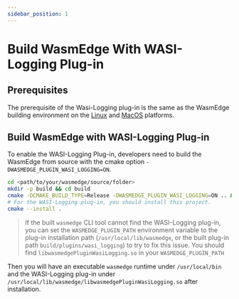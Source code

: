 ```yaml
---
sidebar_position: 1
---
```


# Build WasmEdge With WASI-Logging Plug-in

## Prerequisites

The prerequisite of the Wasi-Logging plug-in is the same as the WasmEdge building environment on the [Linux](../os/linux.md) and [MacOS](../os/macos.md) platforms.

## Build WasmEdge with WASI-Logging Plug-in

To enable the WASI-Logging Plug-in, developers need to build the WasmEdge from source with the cmake option `-DWASMEDGE_PLUGIN_WASI_LOGGING=ON`.

```bash
cd <path/to/your/wasmedge/source/folder>
mkdir -p build && cd build
cmake -DCMAKE_BUILD_TYPE=Release -DWASMEDGE_PLUGIN_WASI_LOGGING=ON .. && make -j
# For the WASI-Logging plug-in, you should install this project.
cmake --install .
```

> If the built `wasmedge` CLI tool cannot find the WASI-Logging plug-in, you can set the `WASMEDGE_PLUGIN_PATH` environment variable to the plug-in installation path (`/usr/local/lib/wasmedge`, or the built plug-in path `build/plugins/wasi_logging`) to try to fix this issue. You should find `libwasmedgePluginWasiLogging.so` in your `WASMEDGE_PLUGIN_PATH`

Then you will have an executable `wasmedge` runtime under `/usr/local/bin` and the WASI-Logging plug-in under `/usr/local/lib/wasmedge/libwasmedgePluginWasiLogging.so` after installation.
